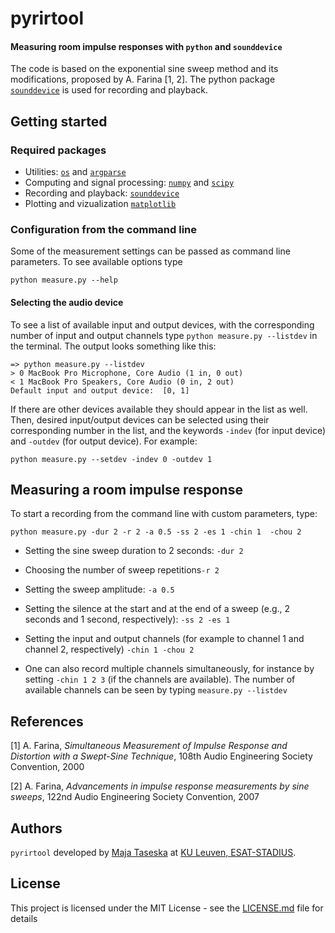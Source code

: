 # pyrirtool

#### Measuring room impulse responses with ```python``` and ```sounddevice```

The code is based on the exponential sine sweep method and its modifications, proposed by A. Farina [1, 2]. The python package [```sounddevice```](https://python-sounddevice.readthedocs.io/en/0.3.12/) is used for recording and playback.


## Getting started
### Required packages


* Utilities: [```os```](https://docs.python.org/3/library/os.html) and [```argparse```](https://docs.python.org/3/library/argparse.html)
* Computing and signal processing: [```numpy```](https://www.numpy.org) and [```scipy```](https://docs.scipy.org/doc/scipy/reference/signal.html)
* Recording and playback: [```sounddevice```](https://python-sounddevice.readthedocs.io/en/0.3.12/)
* Plotting and vizualization [```matplotlib```](https://matplotlib.org)

### Configuration from the command line

Some of the measurement settings can be passed as command line parameters. To see available options type
```
python measure.py --help
```

#### Selecting the audio device
To see a list of available input and output devices, with the corresponding number of input and output channels type ```python measure.py --listdev``` in the terminal. The output looks something like this:
```
=> python measure.py --listdev
> 0 MacBook Pro Microphone, Core Audio (1 in, 0 out)
< 1 MacBook Pro Speakers, Core Audio (0 in, 2 out)
Default input and output device:  [0, 1]

```
If there are other devices available they should appear in the list as well. Then, desired input/output devices can be selected using their corresponding number in the list, and the keywords ```-indev``` (for input device) and ```-outdev``` (for output device). For example:
```
python measure.py --setdev -indev 0 -outdev 1
```

## Measuring a room impulse response

To start a recording from the command line with custom parameters, type:
```
python measure.py -dur 2 -r 2 -a 0.5 -ss 2 -es 1 -chin 1  -chou 2
```

  - Setting the sine sweep duration to 2 seconds: ```-dur 2```

  - Choosing the number of sweep repetitions```-r 2```  

  - Setting the sweep amplitude:  ```-a 0.5```
  - Setting the silence at the start and at the end of a sweep (e.g., 2 seconds and 1 second, respectively):  ```-ss 2 -es 1```

  -  Setting the input and output channels (for example to channel 1 and channel 2, respectively) ```-chin 1 -chou 2```

-  One can also record multiple channels simultaneously, for instance by setting ```-chin 1 2 3``` (if the channels are available). The number of available channels can be seen by typing ```measure.py --listdev```






## References


[1] A. Farina, *Simultaneous Measurement of Impulse Response and Distortion with a Swept-Sine Technique*, 108th Audio Engineering Society Convention, 2000

[2] A. Farina, *Advancements in impulse response measurements by sine sweeps*, 122nd Audio Engineering Society Convention, 2007


## Authors

`pyrirtool` developed by  [Maja Taseska](https://github.com/maj4e) at [KU Leuven, ESAT-STADIUS](https://www.esat.kuleuven.be/stadius/).



## License

This project is licensed under the MIT License - see the [LICENSE.md](LICENSE.md) file for details
